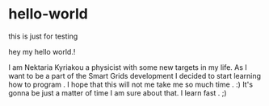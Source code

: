 # hello-world
this is just for testing

hey my hello world.! 

I am Nektaria Kyriakou a physicist with some new targets in my life. As I want to be a part of the Smart Grids development I decided to start learning how to program . I hope that this will not me take me so much time . :) It's gonna be just a matter of time I am sure about that. I learn fast . ;) 
